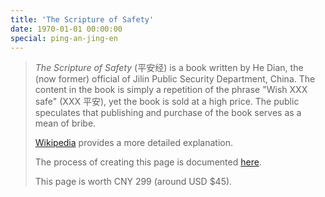 ```yaml
---
title: 'The Scripture of Safety'
date: 1970-01-01 00:00:00
special: ping-an-jing-en
---
```


> _The Scripture of Safety_ (平安经) is a book written by He Dian, the (now former) official of Jilin Public Security Department, China. The content in the book is simply a repetition of the phrase "Wish XXX safe" (XXX 平安), yet the book is sold at a high price. The public speculates that publishing and purchase of the book serves as a mean of bribe.
>
> [Wikipedia](https://en.wikipedia.org/wiki/Peace_Mantra) provides a more detailed explanation.
>
> The process of creating this page is documented [here](/en/article/modify-website/an-elegant-scripture-of-safety-generator.lantian).
>
> This page is worth CNY 299 (around USD $45).
